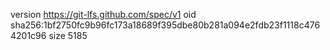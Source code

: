 version https://git-lfs.github.com/spec/v1
oid sha256:1bf2750fc9b96fc173a18689f395dbe80b281a094e2fdb23f1118c4764201c96
size 5185
